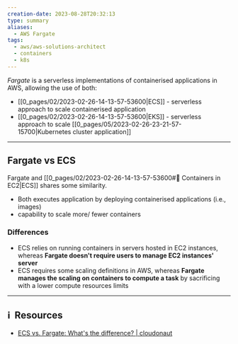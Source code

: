 ```yaml
---
creation-date: 2023-08-28T20:32:13
type: summary
aliases:
  - AWS Fargate
tags:
  - aws/aws-solutions-architect
  - containers
  - k8s
---
```


*Fargate* is a serverless implementations of containerised applications in AWS, allowing the use of both: 
- [[0_pages/02/2023-02-26-14-13-57-53600|ECS]] - serverless approach to scale containerised application
- [[0_pages/02/2023-02-26-14-13-57-53600|EKS]] - serverless approach to scale [[0_pages/05/2023-02-26-23-21-57-15700|Kubernetes cluster application]]

---
## Fargate vs ECS

Fargate and [[0_pages/02/2023-02-26-14-13-57-53600#🎻 Containers in EC2|ECS]] shares some similarity. 
- Both executes application by deploying containerised applications (i.e., images)
- capability to scale more/ fewer containers

### Differences

- ECS relies on running containers in servers hosted in EC2 instances, whereas **Fargate doesn't require users to manage EC2 instances' server** 
- ECS requires some scaling definitions in AWS, whereas **Fargate manages the scaling on containers to compute a task** by sacrificing with a lower compute resources limits


---
## ℹ️  Resources
- [ECS vs. Fargate: What's the difference? | cloudonaut](https://cloudonaut.io/ecs-vs-fargate-whats-the-difference/)